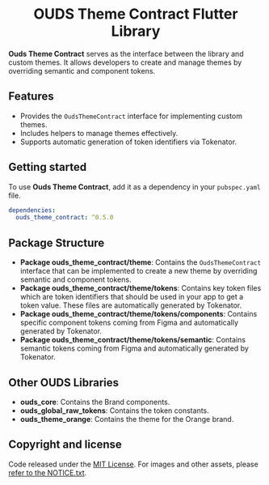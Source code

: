 <h1 align="center">OUDS Theme Contract Flutter Library</h1>

**Ouds Theme Contract** serves as the interface between the library and custom themes. It allows developers to create and manage themes by overriding semantic and component tokens.

## Features

- Provides the `OudsThemeContract` interface for implementing custom themes.
- Includes helpers to manage themes effectively.
- Supports automatic generation of token identifiers via Tokenator.

## Getting started

To use **Ouds Theme Contract**, add it as a dependency in your `pubspec.yaml` file.

```yaml
dependencies:
  ouds_theme_contract: ^0.5.0
```

## Package Structure

- **Package ouds_theme_contract/theme**: Contains the `OudsThemeContract` interface that can be implemented to create a new theme by overriding semantic and component tokens.
- **Package ouds_theme_contract/theme/tokens**: Contains key token files which are token identifiers that should be used in your app to get a token value. These files are automatically generated by Tokenator.
- **Package ouds_theme_contract/theme/tokens/components**: Contains specific component tokens coming from Figma and automatically generated by Tokenator.
- **Package ouds_theme_contract/theme/tokens/semantic**: Contains semantic tokens coming from Figma and automatically generated by Tokenator.

## Other OUDS Libraries

- **ouds_core**: Contains the Brand components.
- **ouds_global_raw_tokens**: Contains the token constants.
- **ouds_theme_orange**: Contains the theme for the Orange brand.

## Copyright and license

Code released under the [MIT License](https://github.com/Orange-OpenSource/ouds-flutter/blob/develop/LICENSE).
For images and other assets, please [refer to the NOTICE.txt](https://github.com/Orange-OpenSource/ouds-flutter/blob/develop/NOTICE.txt).
